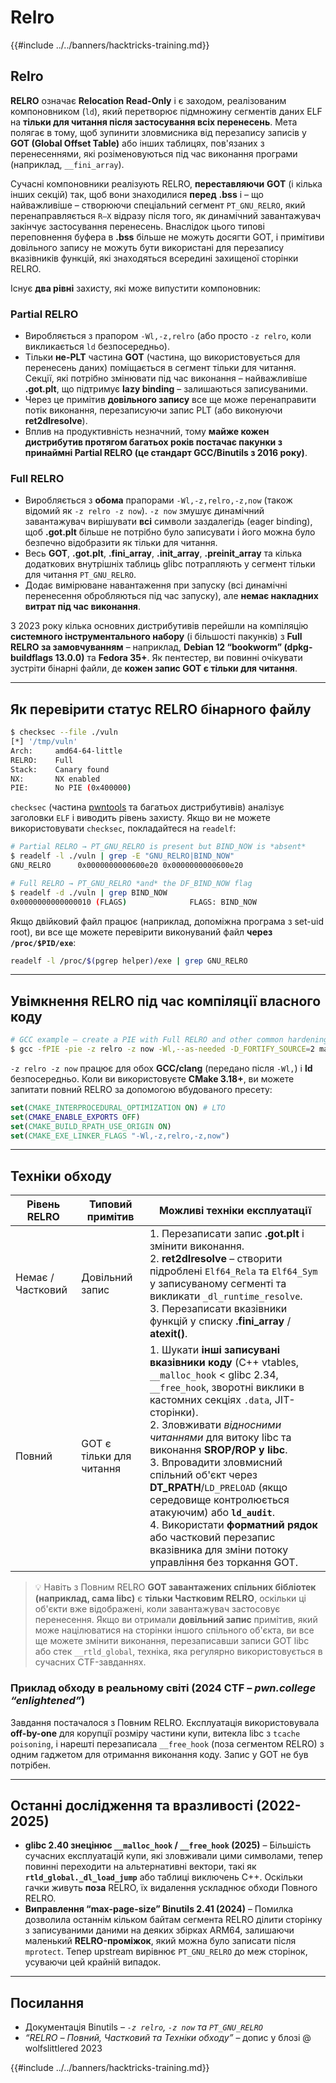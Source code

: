 # Relro

{{#include ../../banners/hacktricks-training.md}}

## Relro

**RELRO** означає **Relocation Read-Only** і є заходом, реалізованим компоновником (`ld`), який перетворює підмножину сегментів даних ELF на **тільки для читання після застосування всіх перенесень**. Мета полягає в тому, щоб зупинити зловмисника від перезапису записів у **GOT (Global Offset Table)** або інших таблицях, пов'язаних з перенесеннями, які розіменовуються під час виконання програми (наприклад, `__fini_array`).

Сучасні компоновники реалізують RELRO, **переставляючи** **GOT** (і кілька інших секцій) так, щоб вони знаходилися **перед** **.bss** і – що найважливіше – створюючи спеціальний сегмент `PT_GNU_RELRO`, який перенаправляється `R–X` відразу після того, як динамічний завантажувач закінчує застосування перенесень. Внаслідок цього типові переповнення буфера в **.bss** більше не можуть досягти GOT, і примітиви довільного запису не можуть бути використані для перезапису вказівників функцій, які знаходяться всередині захищеної сторінки RELRO.

Існує **два рівні** захисту, які може випустити компоновник:

### Partial RELRO

* Виробляється з прапором `-Wl,-z,relro` (або просто `-z relro`, коли викликається `ld` безпосередньо).
* Тільки **не-PLT** частина **GOT** (частина, що використовується для перенесень даних) поміщається в сегмент тільки для читання. Секції, які потрібно змінювати під час виконання – найважливіше **.got.plt**, що підтримує **lazy binding** – залишаються записуваними.
* Через це примітив **довільного запису** все ще може перенаправити потік виконання, перезаписуючи запис PLT (або виконуючи **ret2dlresolve**).
* Вплив на продуктивність незначний, тому **майже кожен дистрибутив протягом багатьох років постачає пакунки з принаймні Partial RELRO (це стандарт GCC/Binutils з 2016 року)**.

### Full RELRO

* Виробляється з **обома** прапорами `-Wl,-z,relro,-z,now` (також відомий як `-z relro -z now`). `-z now` змушує динамічний завантажувач вирішувати **всі** символи заздалегідь (eager binding), щоб **.got.plt** більше не потрібно було записувати і його можна було безпечно відобразити як тільки для читання.
* Весь **GOT**, **.got.plt**, **.fini_array**, **.init_array**, **.preinit_array** та кілька додаткових внутрішніх таблиць glibc потрапляють у сегмент тільки для читання `PT_GNU_RELRO`.
* Додає вимірюване навантаження при запуску (всі динамічні перенесення обробляються під час запуску), але **немає накладних витрат під час виконання**.

З 2023 року кілька основних дистрибутивів перейшли на компіляцію **системного інструментального набору** (і більшості пакунків) з **Full RELRO за замовчуванням** – наприклад, **Debian 12 “bookworm” (dpkg-buildflags 13.0.0)** та **Fedora 35+**. Як пентестер, ви повинні очікувати зустріти бінарні файли, де **кожен запис GOT є тільки для читання**.

---

## Як перевірити статус RELRO бінарного файлу
```bash
$ checksec --file ./vuln
[*] '/tmp/vuln'
Arch:     amd64-64-little
RELRO:    Full
Stack:    Canary found
NX:       NX enabled
PIE:      No PIE (0x400000)
```
`checksec` (частина [pwntools](https://github.com/pwncollege/pwntools) та багатьох дистрибутивів) аналізує заголовки `ELF` і виводить рівень захисту. Якщо ви не можете використовувати `checksec`, покладайтеся на `readelf`:
```bash
# Partial RELRO → PT_GNU_RELRO is present but BIND_NOW is *absent*
$ readelf -l ./vuln | grep -E "GNU_RELRO|BIND_NOW"
GNU_RELRO      0x0000000000600e20 0x0000000000600e20
```

```bash
# Full RELRO → PT_GNU_RELRO *and* the DF_BIND_NOW flag
$ readelf -d ./vuln | grep BIND_NOW
0x0000000000000010 (FLAGS)              FLAGS: BIND_NOW
```
Якщо двійковий файл працює (наприклад, допоміжна програма з set-uid root), ви все ще можете перевірити виконуваний файл **через `/proc/$PID/exe`**:
```bash
readelf -l /proc/$(pgrep helper)/exe | grep GNU_RELRO
```
---

## Увімкнення RELRO під час компіляції власного коду
```bash
# GCC example – create a PIE with Full RELRO and other common hardenings
$ gcc -fPIE -pie -z relro -z now -Wl,--as-needed -D_FORTIFY_SOURCE=2 main.c -o secure
```
`-z relro -z now` працює для обох **GCC/clang** (передано після `-Wl,`) і **ld** безпосередньо. Коли ви використовуєте **CMake 3.18+**, ви можете запитати повний RELRO за допомогою вбудованого пресету:
```cmake
set(CMAKE_INTERPROCEDURAL_OPTIMIZATION ON) # LTO
set(CMAKE_ENABLE_EXPORTS OFF)
set(CMAKE_BUILD_RPATH_USE_ORIGIN ON)
set(CMAKE_EXE_LINKER_FLAGS "-Wl,-z,relro,-z,now")
```
---

## Техніки обходу

| Рівень RELRO | Типовий примітив | Можливі техніки експлуатації |
|--------------|------------------|------------------------------|
| Немає / Частковий | Довільний запис | 1. Перезаписати запис **.got.plt** і змінити виконання.<br>2. **ret2dlresolve** – створити підроблені `Elf64_Rela` та `Elf64_Sym` у записуваному сегменті та викликати `_dl_runtime_resolve`.<br>3. Перезаписати вказівники функцій у списку **.fini_array** / **atexit()**. |
| Повний | GOT є тільки для читання | 1. Шукати **інші записувані вказівники коду** (C++ vtables, `__malloc_hook` < glibc 2.34, `__free_hook`, зворотні виклики в кастомних секціях `.data`, JIT-сторінки).<br>2. Зловживати *відносними читаннями* для витоку libc та виконання **SROP/ROP у libc**.<br>3. Впровадити зловмисний спільний об'єкт через **DT_RPATH**/`LD_PRELOAD` (якщо середовище контролюється атакуючим) або **`ld_audit`**.<br>4. Використати **форматний рядок** або частковий перезапис вказівника для зміни потоку управління без торкання GOT. |

> 💡 Навіть з Повним RELRO **GOT завантажених спільних бібліотек (наприклад, сама libc)** є **тільки Частковим RELRO**, оскільки ці об'єкти вже відображені, коли завантажувач застосовує перенесення. Якщо ви отримали **довільний запис** примітив, який може націлюватися на сторінки іншого спільного об'єкта, ви все ще можете змінити виконання, перезаписавши записи GOT libc або стек `__rtld_global`, техніка, яка регулярно використовується в сучасних CTF-завданнях.

### Приклад обходу в реальному світі (2024 CTF – *pwn.college “enlightened”*)

Завдання постачалося з Повним RELRO. Експлуатація використовувала **off-by-one** для корупції розміру частини купи, витекла libc з `tcache poisoning`, і нарешті перезаписала `__free_hook` (поза сегментом RELRO) з одним гаджетом для отримання виконання коду. Запис у GOT не був потрібен.

---

## Останні дослідження та вразливості (2022-2025)

* **glibc 2.40 знецінює `__malloc_hook` / `__free_hook` (2025)** – Більшість сучасних експлуатацій купи, які зловживали цими символами, тепер повинні переходити на альтернативні вектори, такі як **`rtld_global._dl_load_jump`** або таблиці виключень C++. Оскільки гачки живуть **поза** RELRO, їх видалення ускладнює обходи Повного RELRO.
* **Виправлення “max-page-size” Binutils 2.41 (2024)** – Помилка дозволила останнім кільком байтам сегмента RELRO ділити сторінку з записуваними даними на деяких збірках ARM64, залишаючи маленький **RELRO-проміжок**, який можна було записати після `mprotect`. Тепер upstream вирівнює `PT_GNU_RELRO` до меж сторінок, усуваючи цей крайній випадок.

---

## Посилання

* Документація Binutils – *`-z relro`, `-z now` та `PT_GNU_RELRO`*
* *“RELRO – Повний, Частковий та Техніки обходу”* – допис у блозі @ wolfslittlered 2023

{{#include ../../banners/hacktricks-training.md}}
